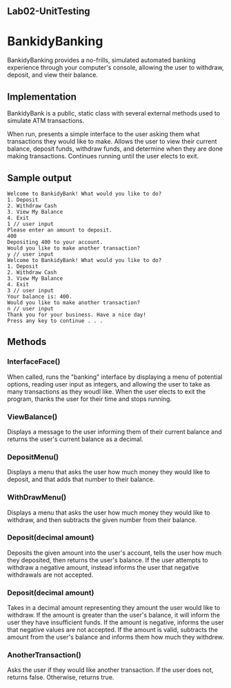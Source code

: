 ## Lab02-UnitTesting

# BankidyBanking 


BankidyBanking provides a no-frills, simulated automated banking experience through your computer's console,
allowing the user to withdraw, deposit, and view their balance.

## Implementation
BankidyBank is a public, static class with several external methods used to simulate ATM transactions.

When run, presents a simple interface to the user asking them what transactions they would like to make. Allows the user to view
their current balance, deposit funds, withdraw funds, and determine when they are done making transactions. Continues running until the user elects to exit.


## Sample output
```
Welcome to BankidyBank! What would you like to do?
1. Deposit
2. Withdraw Cash
3. View My Balance
4. Exit
1 // user input
Please enter an amount to deposit.
400
Depositing 400 to your account.
Would you like to make another transaction?
y // user input
Welcome to BankidyBank! What would you like to do?
1. Deposit
2. Withdraw Cash
3. View My Balance
4. Exit
3 // user input 
Your balance is: 400.
Would you like to make another transaction?
n // user input 
Thank you for your business. Have a nice day!
Press any key to continue . . .
```

## Methods

### InterfaceFace()

When called, runs the "banking" interface by displaying a menu of potential options, reading user input as integers,
and allowing the user to take as many transactions as they woudl like. When the user elects to exit the program, 
thanks the user for their time and stops running. 
 
### ViewBalance()

 Displays a message to the user informing them of their current balance and returns the user's current balance as a decimal.


### DepositMenu()

Displays a menu that asks the user how much money they would like to deposit, and that adds that number
to their balance.
      
### WithDrawMenu()

Displays a menu that asks the user how much money they would like to withdraw, and then subtracts the given
number from their balance.

### Deposit(decimal amount)

Deposits the given amount into the user's account, tells the user how much they deposited, then returns the user's balance.
If the user attempts to withdraw a negative amount, instead informs the user that negative withdrawals are not accepted.
        

### Deposit(decimal amount)

Takes in a decimal amount representing they amount the user would like to withdraw.
If the amount is greater than the user's balance, it will inform the user they have insufficient funds.
If the amount is negative, informs the user that negative values are not accepted.
If the amount is valid, subtracts the amount from the user's balance and informs them how much they withdrew.
       
### AnotherTransaction()

Asks the user if they would like another transaction. If the user does not, returns false. Otherwise, returns true.
       

